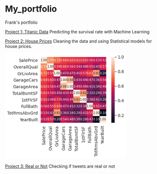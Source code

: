 # My_portfolio
Frank's portfolio

[Project 1: Titanic Data](https://www.kaggle.com/qwervs/notebooka2206c42ea)
Predicting the survival rate with Machine Learning

[Project 2: House Prices](https://www.kaggle.com/qwervs/notebooka1e9fd607b)
Cleaning the data and using Statistical models for house prices.

![](https://github.com/Twervs/My_portfolio/blob/main/images/__results___11_0.png)

[Project 3: Real or Not](https://www.kaggle.com/qwervs/notebookf2687fc4b6)
Checking if tweets are real or not

